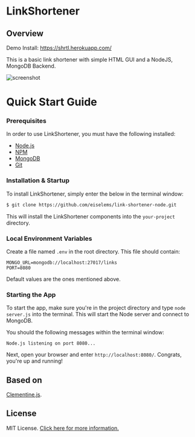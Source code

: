 # LinkShortener

## Overview

Demo Install: https://shrtl.herokuapp.com/

This is a basic link shortener with simple HTML GUI and a NodeJS, MongoDB Backend.

![screenshot](https://cloud.githubusercontent.com/assets/5188694/16643416/a991dc98-4414-11e6-8920-34b5b6daf627.png)

# Quick Start Guide

### Prerequisites

In order to use LinkShortener, you must have the following installed:

- [Node.js](https://nodejs.org/)
- [NPM](https://nodejs.org/)
- [MongoDB](http://www.mongodb.org/)
- [Git](https://git-scm.com/)

### Installation & Startup

To install LinkShortener, simply enter the below in the terminal window:

```bash
$ git clone https://github.com/eiselems/link-shortener-node.git
```

This will install the LinkShortener components into the `your-project` directory.

### Local Environment Variables

Create a file named `.env` in the root directory. This file should contain:

```
MONGO_URL=mongodb://localhost:27017/links
PORT=8080
```

Default values are the ones mentioned above.

### Starting the App

To start the app, make sure you're in the project directory and type `node server.js` into the terminal. This will start the Node server and connect to MongoDB.

You should the following messages within the terminal window:

```
Node.js listening on port 8080...
```

Next, open your browser and enter `http://localhost:8080/`. Congrats, you're up and running!


## Based on

[Clementine.js](http://www.clementinejs.com).

## License

MIT License. [Click here for more information.](LICENSE.md)
